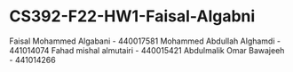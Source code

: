 # CS392-F22-HW1-Faisal-Algabni

Faisal Mohammed Algabani - 440017581
Mohammed Abdullah Alghamdi  -  441014074
Fahad mishal almutairi - 440015421
Abdulmalik Omar Bawajeeh - 441014266
